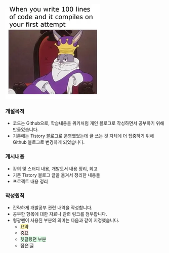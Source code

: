 ![readme_rabbit.png](assets%2Fgitbook%2Fpost_images%2Freadme_rabbit.png)

### 개설목적
+ 코드는 Github으로, 학습내용을 위키처럼 개인 블로그로 작성하면서 공부하기 위해 만들었습니다. 
+ 기존에는 Tistory 블로그로 운영했었는데 글 쓰는 것 자체에 더 집중하기 위해 Github 블로그로 변경하게 되었습니다.

### 게시내용
+ 강의 및 스터디 내용, 개발도서 내용 정리, 회고
+ 기존 Tistory 블로그 글을 옮겨서 정리한 내용들
+ 프로젝트 내용 정리

### 작성원칙
+ 간략하게 개발공부 관련 내역을 작성합니다.
+ 공부한 항목에 대한 자료나 관련 링크를 첨부합니다.
+ 형광펜이 사용된 부분의 의미는 다음과 같이 지정했습니다.
  + <span style="background-color:#fff5b1">요약</span>
  + <span style="background-color:#FFE6E6">중요</span>
  + <span style="background-color:#DCFFE4">헷갈렸던 부분</span>
  + <span style="background-color:#f0f0f0">접은 글</span>